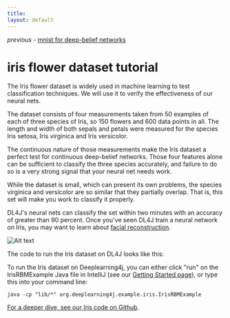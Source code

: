 ```yaml
---
title: 
layout: default
---
```


*previous* - [mnist for deep-belief networks](../mnist-tutorial.html)
# iris flower dataset tutorial

The Iris flower dataset is widely used in machine learning to test classification techniques. We will use it to verify the effectiveness of our neural nets. 

The dataset consists of four measurements taken from 50 examples of each of three species of Iris, so 150 flowers and 600 data points in all. The length and width of both sepals and petals were measured for the species Iris setosa, Iris virginica and Iris versicolor. 

The continuous nature of those measurements make the Iris dataset a perfect test for continuous deep-belief networks. Those four features alone can be sufficient to classify the three species accurately, and failure to do so is a very strong signal that your neural net needs work.

While the dataset is small, which can present its own problems, the species virginica and versicolor are so similar that they partially overlap. That is, this set will make you work to classify it properly.

DL4J's neural nets can classify the set within two minutes with an accuracy of greater than 90 percent. Once you've seen DL4J train a neural network on Iris, you may want to learn about [facial reconstruction](../facial-reconstruction-tutorial).

![Alt text](../img/iris_dataset.png)

The code to run the Iris dataset on DL4J looks like this:

<script src="http://gist-it.appspot.com/github.com/agibsonccc/java-deeplearning/blob/master/deeplearning4j-examples/src/main/java/org/deeplearning4j/example/iris/IrisRBMExample.java?slice=16:32"></script>

To run the Iris dataset on Deeplearning4j, you can either click "run" on the IrisRBMExample Java file in IntelliJ (see our [Getting Started page](../gettingstarted.html)), or type this into your command line:

    java -cp "lib/*" org.deeplearning4j.example.iris.IrisRBMExample

[For a deeper dive, see our Iris code on Github](https://github.com/agibsonccc/java-deeplearning/blob/master/deeplearning4j-examples/src/main/java/org/deeplearning4j/example/iris/IrisExample.java).
